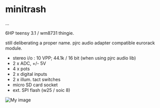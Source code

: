 # minitrash
...



6HP teensy 3.1 / wm8731 thingie.

still deliberating a proper name. pjrc audio adapter compatible eurorack module.

- stereo i/o  : 10 VPP; 44.1k / 16 bit (when using pjrc audio lib)
- 2 x ADC, +/- 5V
- 4 x pots
- 2 x digital inputs
- 2 x illum. tact switches
- micro SD card socket
- ext. SPI flash (w25 / soic 8)


![My image](https://farm8.staticflickr.com/7615/17264546385_cec048eaee_z.jpg)
